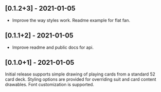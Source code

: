 ## [0.1.2+3] - 2021-01-05

- Improve the way styles work. Readme example for flat fan.

## [0.1.1+2] - 2021-01-05

- Improve readme and public docs for api.

## [0.1.0+1] - 2021-01-05

Initial release supports simple drawing of playing cards from a standard 52 card deck. Styling options are provided for overriding suit and card content drawables. Font customization is supported.
